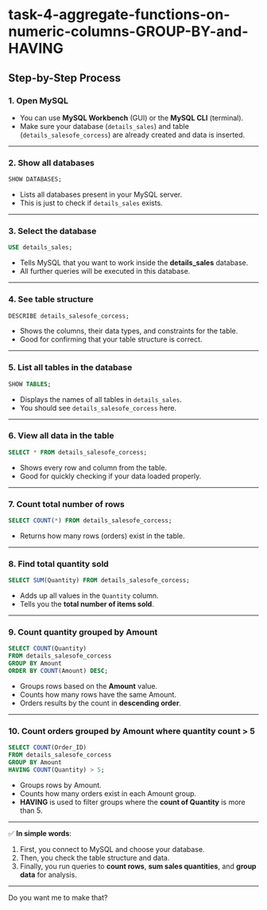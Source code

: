 # task-4-aggregate-functions-on-numeric-columns-GROUP-BY-and-HAVING




## **Step-by-Step Process**

### **1. Open MySQL**

* You can use **MySQL Workbench** (GUI) or the **MySQL CLI** (terminal).
* Make sure your database (`details_sales`) and table (`details_salesofe_corcess`) are already created and data is inserted.

---

### **2. Show all databases**

```sql
SHOW DATABASES;
```

* Lists all databases present in your MySQL server.
* This is just to check if `details_sales` exists.

---

### **3. Select the database**

```sql
USE details_sales;
```

* Tells MySQL that you want to work inside the **details\_sales** database.
* All further queries will be executed in this database.

---

### **4. See table structure**

```sql
DESCRIBE details_salesofe_corcess;
```

* Shows the columns, their data types, and constraints for the table.
* Good for confirming that your table structure is correct.

---

### **5. List all tables in the database**

```sql
SHOW TABLES;
```

* Displays the names of all tables in `details_sales`.
* You should see `details_salesofe_corcess` here.

---

### **6. View all data in the table**

```sql
SELECT * FROM details_salesofe_corcess;
```

* Shows every row and column from the table.
* Good for quickly checking if your data loaded properly.

---

### **7. Count total number of rows**

```sql
SELECT COUNT(*) FROM details_salesofe_corcess;
```

* Returns how many rows (orders) exist in the table.

---

### **8. Find total quantity sold**

```sql
SELECT SUM(Quantity) FROM details_salesofe_corcess;
```

* Adds up all values in the `Quantity` column.
* Tells you the **total number of items sold**.

---

### **9. Count quantity grouped by Amount**

```sql
SELECT COUNT(Quantity)
FROM details_salesofe_corcess
GROUP BY Amount
ORDER BY COUNT(Amount) DESC;
```

* Groups rows based on the **Amount** value.
* Counts how many rows have the same Amount.
* Orders results by the count in **descending order**.

---

### **10. Count orders grouped by Amount where quantity count > 5**

```sql
SELECT COUNT(Order_ID)
FROM details_salesofe_corcess
GROUP BY Amount
HAVING COUNT(Quantity) > 5;
```

* Groups rows by Amount.
* Counts how many orders exist in each Amount group.
* **HAVING** is used to filter groups where the **count of Quantity** is more than 5.

---

✅ **In simple words**:

1. First, you connect to MySQL and choose your database.
2. Then, you check the table structure and data.
3. Finally, you run queries to **count rows**, **sum sales quantities**, and **group data** for analysis.

---



Do you want me to make that?
